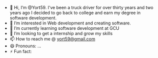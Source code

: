 - 👋 Hi, I’m @Yort59. I've been a truck driver for over thirty years and two years ago I decided to go back to college and earn my degree in software development. 
- 👀 I’m interested in Web development and creating software.
- 🌱 I’m currently learning software development at GCU 
- 💞️ I’m looking to get a internship and grow my skills 
- 📫 How to reach me @ yort59@gmail.com
- 😄 Pronouns: ...
- ⚡ Fun fact: 

<!---
Yort59/Yort59 is a ✨ special ✨ repository because its `README.md` (this file) appears on your GitHub profile.
You can click the Preview link to take a look at your changes.
--->
